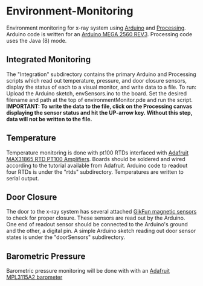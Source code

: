 # Environment-Monitoring

Environment monitoring for x-ray system using [Arduino](arduino.cc) and [Processing](processing.org). Arduino code is written for an [Arduino MEGA 2560 REV3](https://store-usa.arduino.cc/products/arduino-mega-2560-rev3?selectedStore=us). Processing code uses the Java (8) mode.

## Integrated Monitoring
The "Integration" subdirectory contains the primary Arduino and Processing scripts which read out temperature, pressure, and door closure sensors, display the status of each to a visual monitor, and write data to a file. To run: Upload the Arduino sketch, envSensors.ino to the board. Set the desired filename and path at the top of environmentMonitor.pde and run the script. **IMPORTANT: To write the data to the file, click on the Processing canvas displaying the sensor status and hit the UP-arrow key. Without this step, data will not be written to the file.**

## Temperature
Temperature monitoring is done with pt100 RTDs interfaced with [Adafruit MAX31865 RTD PT100 Amplifiers](https://learn.adafruit.com/adafruit-max31865-rtd-pt100-amplifier). Boards should be soldered and wired according to the tutorial available from Adafruit. Arduino code to readout four RTDs is under the "rtds" subdirectory. Temperatures are written to serial output.

## Door Closure
The door to the x-ray system has several attached [GikFun magnetic sensors](https://www.amazon.com/Gikfun-Sensor-Magnetic-Switch-Arduino/dp/B0154PTDFI) to check for proper closure. These sensors are read out by the Arduino. One end of readout sensor should be connected to the Arduino's ground and the other, a digital pin. A simple Arduino sketch reading out door sensor states is under the "doorSensors" subdirectory.

## Barometric Pressure
Barometric pressure monitoring will be done with with an [Adafruit MPL3115A2 barometer](https://www.adafruit.com/product/1893)


